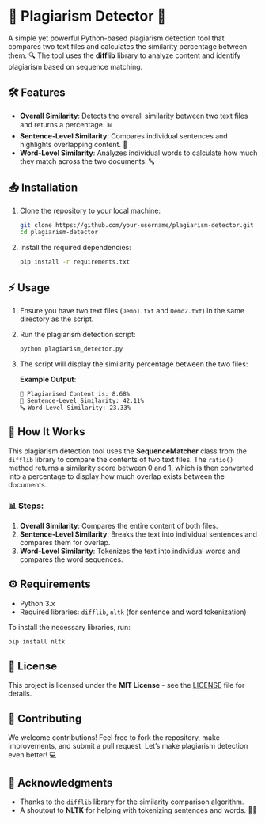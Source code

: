 # 🚨 Plagiarism Detector 🚨

A simple yet powerful Python-based plagiarism detection tool that compares two text files and calculates the similarity percentage between them. 🔍 The tool uses the **difflib** library to analyze content and identify plagiarism based on sequence matching.

## 🛠 Features

- **Overall Similarity**: Detects the overall similarity between two text files and returns a percentage. 📊
- **Sentence-Level Similarity**: Compares individual sentences and highlights overlapping content. 📝
- **Word-Level Similarity**: Analyzes individual words to calculate how much they match across the two documents. 🔤

## 📥 Installation

1. Clone the repository to your local machine:
   ```bash
   git clone https://github.com/your-username/plagiarism-detector.git
   cd plagiarism-detector
   ```

2. Install the required dependencies:
   ```bash
   pip install -r requirements.txt
   ```

## ⚡ Usage

1. Ensure you have two text files (`Demo1.txt` and `Demo2.txt`) in the same directory as the script.

2. Run the plagiarism detection script:
   ```bash
   python plagiarism_detector.py
   ```

3. The script will display the similarity percentage between the two files:
   
   **Example Output**:
   ```
   🚨 Plagiarised Content is: 8.68%
   📝 Sentence-Level Similarity: 42.11%
   🔤 Word-Level Similarity: 23.33%
   ```

## 🧠 How It Works

This plagiarism detection tool uses the **SequenceMatcher** class from the `difflib` library to compare the contents of two text files. The `ratio()` method returns a similarity score between 0 and 1, which is then converted into a percentage to display how much overlap exists between the documents.

### 📊 Steps:
1. **Overall Similarity**: Compares the entire content of both files. 
2. **Sentence-Level Similarity**: Breaks the text into individual sentences and compares them for overlap.
3. **Word-Level Similarity**: Tokenizes the text into individual words and compares the word sequences.

## ⚙️ Requirements

- Python 3.x
- Required libraries: `difflib`, `nltk` (for sentence and word tokenization)
  
To install the necessary libraries, run:
```bash
pip install nltk
```

## 📜 License

This project is licensed under the **MIT License** - see the [LICENSE](LICENSE) file for details.

## 🤝 Contributing

We welcome contributions! Feel free to fork the repository, make improvements, and submit a pull request. Let’s make plagiarism detection even better! 💻

## 🙏 Acknowledgments

- Thanks to the `difflib` library for the similarity comparison algorithm. 
- A shoutout to **NLTK** for helping with tokenizing sentences and words. 🧑‍💻
